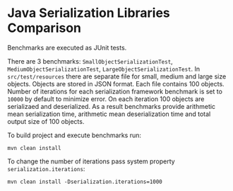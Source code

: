 Java Serialization Libraries Comparison
=======================================

Benchmarks are executed as JUnit tests.

There are 3 benchmarks: `SmallObjectSerializationTest`, `MediumObjectSerializationTest`, `LargeObjectSerializationTest`.
In `src/test/resources` there are separate file for small, medium and large size objects. 
Objects are stored in JSON format. Each file contains 100 objects.
Number of iterations for each serialization framework benchmark is set to `10000` by default to minimize error.
On each iteration 100 objects are serializaed and deserialized.
As a result benchmarks provide arithmetic mean serialization time, arithmetic mean deserialization time and total output size of 100 objects.

To build project and execute benchmarks run:

```
mvn clean install
```

To change the number of iterations pass system property `serialization.iterations`:

```
mvn clean install -Dserialization.iterations=1000
```
